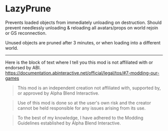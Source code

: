# LazyPrune

Prevents loaded objects from immediately unloading on destruction. Should prevent needlessly unloading & reloading all avatars/props on world rejoin or GS reconnection.

Unused objects are pruned after 3 minutes, or when loading into a different world.

---

Here is the block of text where I tell you this mod is not affiliated with or endorsed by ABI. 
https://documentation.abinteractive.net/official/legal/tos/#7-modding-our-games

> This mod is an independent creation not affiliated with, supported by, or approved by Alpha Blend Interactive. 

> Use of this mod is done so at the user's own risk and the creator cannot be held responsible for any issues arising from its use.

> To the best of my knowledge, I have adhered to the Modding Guidelines established by Alpha Blend Interactive.
